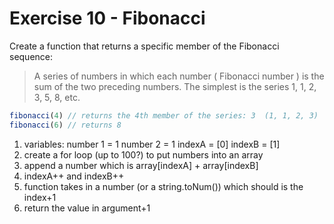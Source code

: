 # Exercise 10 - Fibonacci

Create a function that returns a specific member of the Fibonacci sequence:

> A series of numbers in which each number ( Fibonacci number ) is the sum of the two preceding numbers. The simplest is the series 1, 1, 2, 3, 5, 8, etc.

```javascript
fibonacci(4) // returns the 4th member of the series: 3  (1, 1, 2, 3)
fibonacci(6) // returns 8
```
1. variables: number 1 = 1
number 2 = 1
indexA = [0]
indexB = [1]
2. create a for loop (up to 100?) to put numbers into an array
5. append a number which is array[indexA] + array[indexB]
6.  indexA++ and indexB++
7. function takes in a number (or a string.toNum()) which should is the index+1
8. return the value in argument+1